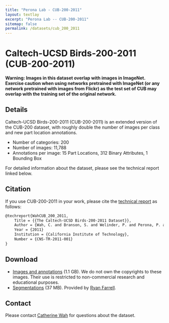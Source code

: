 ```yaml
---
title: "Perona Lab - CUB-200-2011"
layout: textlay
excerpt: "Perona Lab -- CUB-200-2011"
sitemap: false
permalink: /datasets/cub_200_2011
---
```


# Caltech-UCSD Birds-200-2011 (CUB-200-2011)

**Warning: Images in this dataset overlap with images in ImageNet. Exercise caution when using networks pretrained with ImageNet (or any network pretrained with images from Flickr) as the test set of CUB may overlap with the training set of the original network.**

## Details
Caltech-UCSD Birds-200-2011 (CUB-200-2011) is an extended version of the CUB-200 dataset, with roughly double the number of images per class and new part location annotations. 
* Number of categories: 200  
* Number of images: 11,788  
* Annotations per image: 15 Part Locations, 312 Binary Attributes, 1 Bounding Box  

For detailed information about the dataset, please see the technical report linked below. 

## Citation
If you use CUB-200-2011 in your work, please cite the [technical report](https://resolver.caltech.edu/CaltechAUTHORS:20111026-120541847) as follows: 

```latex
@techreport{WahCUB_200_2011,
	Title = {{The Caltech-UCSD Birds-200-2011 Dataset}},
	Author = {Wah, C. and Branson, S. and Welinder, P. and Perona, P. and Belongie, S.},
	Year = {2011}
	Institution = {California Institute of Technology},
	Number = {CNS-TR-2011-001}
}
```

## Download
* [Images and annotations](https://data.caltech.edu/records/20098) (1.1 GB). We do not own the copyrights to these images. Their use is restricted to non-commercial research and educational purposes. 
* [Segmentations](https://data.caltech.edu/records/20097) (37 MB). Provided by [Ryan Farrell](https://scholar.google.com/citations?user=56EZh6YAAAAJ&hl=en). 

## Contact
Please contact [Catherine Wah](https://scholar.google.com/citations?user=rCDdLUsAAAAJ&hl=en) for questions about the dataset.
